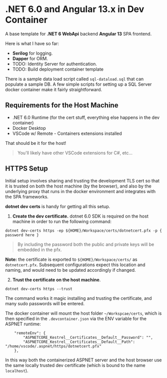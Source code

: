 # .NET 6.0 and Angular 13.x in Dev Container

A base template for __.NET 6 WebApi__ backend __Angular 13__ SPA frontend.

Here is what I have so far:

- __Serilog__ for logging.  
- __Dapper__ for ORM.
- TODO: Identity Server for authentication.
- TODO: Build deployment container template

There is a sample data load script called `sql-dataload.sql` that can populate a sample DB.  A few simple scripts for setting up a SQL Server docker container make it fairly straightforward.

## Requirements for the Host Machine

- .NET 6.0 Runtime (for the cert stuff, everything else happens in the dev container)
- Docker Desktop
- VSCode w/ Remote - Containers extensions installed

That should be it for the host!  

> You'll likely have other VSCode extensions for C#, etc... 

## HTTPS Setup
Initial setup involves sharing and trusting the development TLS cert so that it is trusted on both the host machine (by the browser), and also by the underlying proxy that runs in the docker environment and integrates with the SPA frameworks.

__dotnet dev certs__ is handy for getting all this setup.

1. __Create the dev certificate.__ dotnet 6.0 SDK is required on the host machine in order to run the following command:

```
dotnet dev-certs https -ep ${HOME}/Workspace/certs/dotnetcert.pfx -p { password here }
```

> By including the password both the public and private keys will be embedded in the pfx.

__Note:__ the certificate is exported to `${HOME}/Workspace/certs/` as `dotnetcert.pfx`.  Subsequent configurations expect this location and naming, and would need to be updated accordingly if changed.

2. __Trust the certificate on the host machine__.

```
dotnet dev-certs https --trust
```

The command works it magic installing and trusting the certificate, and many sudo passwords will be entered.

The docker container will mount the host folder `~/Workspcae/certs`, which is then specified in the `.devcontainer.json` via the ENV variable for the ASPNET runtime:

```
	"remoteEnv": {
	 	"ASPNETCORE_Kestrel__Certificates__Default__Password": "",
	   	"ASPNETCORE_Kestrel__Certificates__Default__Path": "/home/vscode/.aspnet/https/dotnetcert.pfx"
    },

```

In this way both the containerized ASPNET server and the host browser use the same locally trusted dev certificate (which is bound to the name `localhost`).

